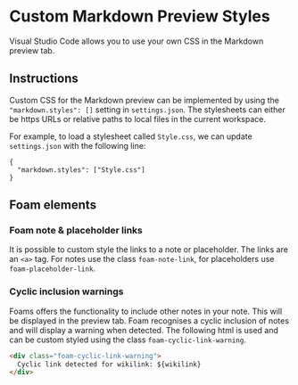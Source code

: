 # Custom Markdown Preview Styles

Visual Studio Code allows you to use your own CSS in the Markdown preview tab.

## Instructions

Custom CSS for the Markdown preview can be implemented by using the `"markdown.styles": []` setting in `settings.json`. The stylesheets can either be https URLs or relative paths to local files in the current workspace.

For example, to load a stylesheet called `Style.css`, we can update `settings.json` with the following line:

```
{
  "markdown.styles": ["Style.css"]
}
```

## Foam elements

### Foam note & placeholder links

It is possible to custom style the links to a note or placeholder. The links are an `<a>` tag. For notes use the class `foam-note-link`, for placeholders use `foam-placeholder-link`.

### Cyclic inclusion warnings

Foams offers the functionality to include other notes in your note. This will be displayed in the preview tab. Foam recognises a cyclic inclusion of notes and will display a warning when detected. The following html is used and can be custom styled using the class `foam-cyclic-link-warning`.

```html
<div class="foam-cyclic-link-warning">
  Cyclic link detected for wikilink: ${wikilink}
</div>
```
